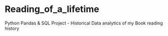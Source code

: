 # Reading_of_a_lifetime
Python Pandas &amp; SQL Project - Historical Data analytics of my Book reading history

